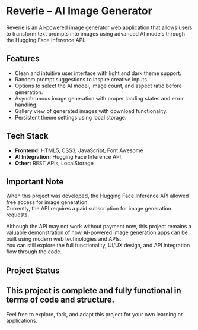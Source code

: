 # Reverie – AI Image Generator

Reverie is an AI-powered image generator web application that allows users to transform text prompts into images using advanced AI models through the Hugging Face Inference API.

## Features
- Clean and intuitive user interface with light and dark theme support.
- Random prompt suggestions to inspire creative inputs.
- Options to select the AI model, image count, and aspect ratio before generation.
- Asynchronous image generation with proper loading states and error handling.
- Gallery view of generated images with download functionality.
- Persistent theme settings using local storage.

## Tech Stack
- **Frontend:** HTML5, CSS3, JavaScript, Font Awesome  
- **AI Integration:** Hugging Face Inference API  
- **Other:** REST APIs, LocalStorage

## Important Note
When this project was developed, the Hugging Face Inference API allowed free access for image generation.  
Currently, the API requires a paid subscription for image generation requests.

Although the API may not work without payment now, this project remains a valuable demonstration of how AI-powered image generation apps can be built using modern web technologies and APIs.  
You can still explore the full functionality, UI/UX design, and API integration flow through the code.

## Project Status
This project is complete and fully functional in terms of code and structure.
---

Feel free to explore, fork, and adapt this project for your own learning or applications.
